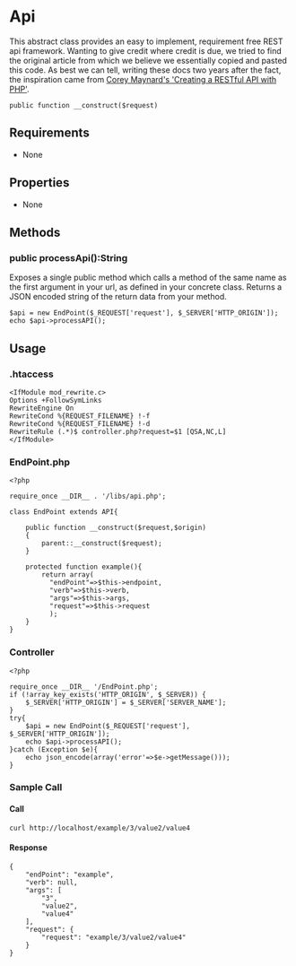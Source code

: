# Api

This abstract class provides an easy to implement, requirement free REST api framework. Wanting to give credit where credit is due, we tried to find the original article from which we believe we essentially copied and pasted this code. As best we can tell, writing these docs two years after the fact, the inspiration came from [Corey Maynard's 'Creating a RESTful API with PHP'](http://coreymaynard.com/blog/creating-a-restful-api-with-php/).

`public function __construct($request)`

## Requirements

* None

## Properties

* None

## Methods

### public processApi():String<JSON>

Exposes a single public method which calls a method of the same name as the first argument in your url, as defined in your concrete class. Returns a JSON encoded string of the return data from your method.

```
$api = new EndPoint($_REQUEST['request'], $_SERVER['HTTP_ORIGIN']);
echo $api->processAPI();
```

## Usage

### .htaccess

```
<IfModule mod_rewrite.c>
Options +FollowSymLinks
RewriteEngine On
RewriteCond %{REQUEST_FILENAME} !-f
RewriteCond %{REQUEST_FILENAME} !-d
RewriteRule (.*)$ controller.php?request=$1 [QSA,NC,L]
</IfModule>
```

### EndPoint.php
```
<?php

require_once __DIR__ . '/libs/api.php';

class EndPoint extends API{

    public function __construct($request,$origin)
    {
        parent::__construct($request);
    }

    protected function example(){
        return array(
          "endPoint"=>$this->endpoint,
          "verb"=>$this->verb,
          "args"=>$this->args,
          "request"=>$this->request
          );
    }
}

```
### Controller
```
<?php

require_once __DIR__ '/EndPoint.php';
if (!array_key_exists('HTTP_ORIGIN', $_SERVER)) {
    $_SERVER['HTTP_ORIGIN'] = $_SERVER['SERVER_NAME'];
}
try{
    $api = new EndPoint($_REQUEST['request'], $_SERVER['HTTP_ORIGIN']);
    echo $api->processAPI();
}catch (Exception $e){
    echo json_encode(array('error'=>$e->getMessage()));
}

```

### Sample Call
#### Call
```
curl http://localhost/example/3/value2/value4
```
#### Response
```
{
    "endPoint": "example",
    "verb": null,
    "args": [
        "3",
        "value2",
        "value4"
    ],
    "request": {
        "request": "example/3/value2/value4"
    }
}
```
